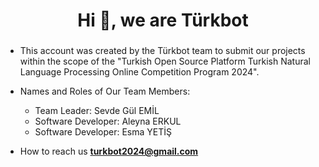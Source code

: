 <h1 align="center">Hi 👋, we are Türkbot</h1>
<h3 align="center"></h3>

- This account was created by the Türkbot team to submit our projects within the scope of the "Turkish Open Source Platform Turkish Natural Language Processing Online Competition Program 2024".

- Names and Roles of Our Team Members:
  - Team Leader: Sevde Gül EMİL
  - Software Developer: Aleyna ERKUL
  - Software Developer: Esma YETİŞ

- How to reach us **turkbot2024@gmail.com**
